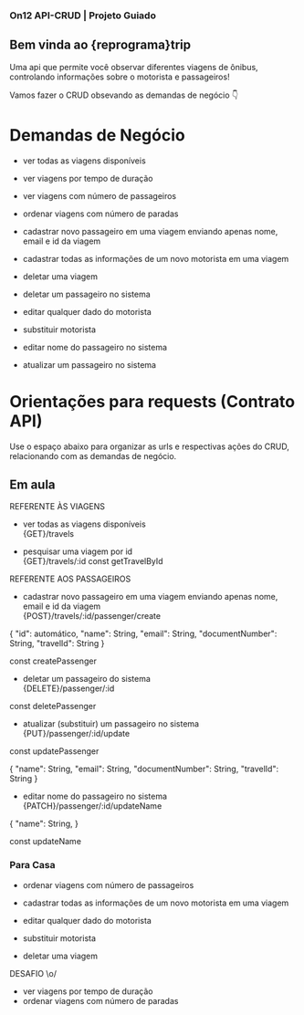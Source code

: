 ### On12 API-CRUD | Projeto Guiado

## Bem vinda ao {reprograma}trip
Uma api que permite você observar diferentes viagens de ônibus, controlando informações sobre o motorista e passageiros!<br />

Vamos fazer o CRUD obsevando as demandas de negócio :point_down:

# Demandas de Negócio

- ver todas as viagens disponíveis<br />
- ver viagens por tempo de duração<br />
- ver viagens com número de passageiros<br />
- ordenar viagens com número de paradas<br />

- cadastrar novo passageiro em uma viagem enviando apenas nome, email e id da viagem<br />
- cadastrar todas as informações de um novo motorista em uma viagem<br />

- deletar uma viagem<br />
- deletar um passageiro no sistema<br />

- editar qualquer dado do motorista<br />
- substituir motorista<br />
- editar nome do passageiro no sistema<br />
- atualizar um passageiro no sistema<br />

# Orientações para requests (Contrato API)
Use o espaço abaixo para organizar as urls e respectivas ações do CRUD, relacionando com as demandas de negócio.<br />

## Em aula
REFERENTE ÀS VIAGENS
- ver todas as viagens disponíveis<br />
{GET}/travels

- pesquisar uma viagem por id<br />
{GET}/travels/:id
const getTravelById

REFERENTE AOS PASSAGEIROS
- cadastrar novo passageiro em uma viagem enviando apenas nome, email e id da viagem<br />
{POST}/travels/:id/passenger/create

{
        "id": automático,
        "name": String,
        "email": String,
        "documentNumber": String,
        "travelId": String
}

const createPassenger

- deletar um passageiro do sistema<br />
{DELETE}/passenger/:id

const deletePassenger

- atualizar (substituir) um passageiro no sistema<br />
{PUT}/passenger/:id/update

const updatePassenger

{
        "name": String,
        "email": String,
        "documentNumber": String,
        "travelId": String
}

- editar nome do passageiro no sistema<br />
{PATCH}/passenger/:id/updateName

{
        "name": String,
}

const updateName
 

### Para Casa
- ordenar viagens com número de passageiros<br />
- cadastrar todas as informações de um novo motorista em uma viagem<br />

- editar qualquer dado do motorista<br />
- substituir motorista<br />

- deletar uma viagem<br />

DESAFIO \o/<br />
- ver viagens por tempo de duração<br />
- ordenar viagens com número de paradas<br />

